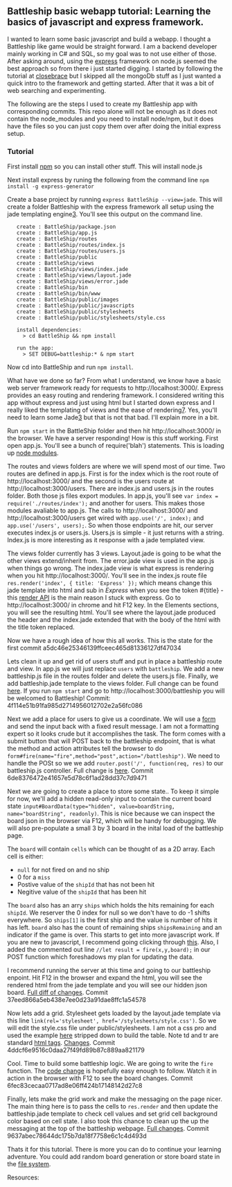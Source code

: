 ## Battleship basic webapp tutorial: Learning the basics of javascript and express framework.

I wanted to learn some basic javascript and build a webapp. I thought a Battleship like game would be straight forward. I am a backend developer mainly working in C# and SQL, so my goal was to not use either of those. After asking around, using the [express][6] framework on node.js seemed the best approach so from there i just started digging. I started by following the tutorial at [closebrace][1] but I skipped all the mongoDb stuff as I just wanted a quick intro to the framework and getting started. After that it was a bit of web searching and experimenting.

The following are the steps I used to create my Battleship app with corresponding commits. This repo alone will not be enough as it does not contain the node_modules and you need to install node/npm, but it does have the files so you can just copy them over after doing the initial express setup.

### Tutorial

First install [npm](https://www.npmjs.com/) so you can install other stuff. This will install node.js

Next install express by runing the following from the command line `npm install -g express-generator`

Create a base project by running `express BattleShip --view=jade`. This will create a folder Battleship with the express framework all setup using the jade templating engine[3]. You'll see this output on the command line.

```   create : BattleShip
   create : BattleShip/package.json
   create : BattleShip/app.js
   create : BattleShip/routes
   create : BattleShip/routes/index.js
   create : BattleShip/routes/users.js
   create : BattleShip/public
   create : BattleShip/views
   create : BattleShip/views/index.jade
   create : BattleShip/views/layout.jade
   create : BattleShip/views/error.jade
   create : BattleShip/bin
   create : BattleShip/bin/www
   create : BattleShip/public/images
   create : BattleShip/public/javascripts
   create : BattleShip/public/stylesheets
   create : BattleShip/public/stylesheets/style.css

   install dependencies:
     > cd BattleShip && npm install

   run the app:
     > SET DEBUG=battleship:* & npm start
```

Now cd into BattleShip and run `npm install`.

What have we done so far? From what I understand, we know have a basic web server framework ready for requests to http://localhost:3000/. Express provides an easy routing and rendering framework. I considered writing this app without express and just using html but I started down express and I really liked the templating of views and the ease of rendering[7]. Yes, you'll need to learn some Jade[3] but that is not that bad. I'll explain more in a bit.

Run `npm start` in the BattleShip folder and then hit http://localhost:3000/ in the browser. We have a server responding! How is this stuff working. First open app.js. You'll see a bunch of require('blah') statements. This is loading up [node modules][5].

The routes and views folders are where we will spend most of our time. Two routes are defined in app.js. First is for the index which is the root route of http://localhost:3000/ and the second is the users route at http://localhost:3000/users. There are index.js and users.js in the routes folder. Both those js files export modules. In app.js, you'll see `var index = require('./routes/index');` and another for users. This makes those modules avaliable to app.js. The calls to http://localhost:3000/ and http://localhost:3000/users get wired with `app.use('/', index);` and `app.use('/users', users);`. So when those endpoints are hit, our server executes index.js or users.js. Users.js is simple - it just returns with a string. Index.js is more interesting as it response with a jade templated view.

The views folder currently has 3 views. Layout.jade is going to be what the other views extend/inherit from. The error.jade view is used in the app.js when things go wrong. The index.jade view is what express is rendering when you hit http://localhost:3000/. You'll see in the index.js route file `res.render('index', { title: 'Express' });` which means change this jade template into html and sub in _Express_ when you see the token #{title} - this [render API][7] is the main reason I stuck with express. Go to http://localhost:3000/ in chrome and hit F12 key. In the Elements sections, you will see the resulting html. You'll see where the layout.jade produced the header and the index.jade extended that with the body of the html with the title token replaced.

Now we have a rough idea of how this all works. This is the state for the first commit a5dc46e25346139ffceec465d81336127df47034

Lets clean it up and get rid of users stuff and put in place a battleship route and view. In app.js we will just replace `users` with `battleship`. We add a new battleship.js file in the routes folder and delete the users.js file. Finally, we add battleship.jade template to the views folder. Full change can be found [here](https://github.com/WilAtMSFT/battleshipTest/commit/4f114e51b91fa985d2714956012702e2a56fc086). If you run `npm start` and go to http://localhost:3000/battleship you will be welcomed to Battleship! Commit: 4f114e51b91fa985d2714956012702e2a56fc086

Next we add a place for users to give us a coordinate. We will use a [form](https://www.w3schools.com/tags/tag_form.asp) and send the input back with a fixed result message. I am not a formatting expert so it looks crude but it accomplishes the task. The form comes with a submit button that will POST back to the battleship endpoint, that is what the method and action attributes tell the browser to do `form#fire(name="fire",method="post",action="/battleship")`. We need to handle the POSt so we we add `router.post('/', function(req, res)` to our battleship.js controller. Full change is [here](https://github.com/WilAtMSFT/battleshipTest/commit/6de8376472e41657e5d78c6f1ad28dd37c7d9471). Commit 6de8376472e41657e5d78c6f1ad28dd37c7d9471

Next we are going to create a place to store some state.. To keep it simple for now, we'll add a hidden read-only input to contain the current board state `input#BoardData(type="hidden", value=boardString, name="boardString", readonly)`. This is nice because we can inspect the board json in the browser via F12, which will be handy for debugging. We will also pre-populate a small 3 by 3 board in the inital load of the battleship page. 

The `board` will contain `cells` which can be thought of as a 2D array. Each cell is either:
- `null` for not fired on and no ship
- 0 for a `miss`
- Postive value of the `shipId` that has not been hit
- Negitive value of the `shipId` that has been hit

The `board` also has an arry `ships` which holds the hits remaining for each `shipId`. We reserver the 0 index for null so we don't have to do -1 shifts everywhere. So `ships[1]` is the first ship and the value is number of hits it has left. `board` also has the count of remaining ships `shipsRemaining` and an indicator if the game is over. This starts to get into more javascript work. If you are new to javascript, I recommend going clicking through [this][2]. Also, I added the commented out line `//let result = fire(x,y,board);` in our POST function which foreshadows my plan for updating the data. 

I recommend running the server at this time and going to our battleship enpoint. Hit F12 in the browser and expand the html, you will see the rendered html from the jade template and you will see our hidden json board. [Full diff of changes](https://github.com/WilAtMSFT/battleshipTest/commit/37eed866a5eb438e7ee0d23a91dae8ffc1a54578). Commit 37eed866a5eb438e7ee0d23a91dae8ffc1a54578

Now lets add a grid. Stylesheet gets loaded by the layout.jade template via this line `link(rel='stylesheet', href='/stylesheets/style.css')`. So we will edit the style.css file under public/stylesheets. I am not a css pro and used the example [here][8] stripped down to build the table. Note td and tr are standard [html tags][4]. [Changes](https://github.com/WilAtMSFT/battleshipTest/commit/4ddcf6e9516c0daa27f49fd89b87c889aa821179). Commit 4ddcf6e9516c0daa27f49fd89b87c889aa821179

Cool. Time to build some battleship logic. We are going to write the `fire` function. The [code change](https://github.com/WilAtMSFT/battleshipTest/commit/6fec83cecaa0717ad8e06ff424b17148142d27c8) is hopefully easy enough to follow. Watch it in action in the browser with F12 to see the board changes. Commit 6fec83cecaa0717ad8e06ff424b17148142d27c8

Finally, lets make the grid work and make the messaging on the page nicer. The main thing here is to pass the cells to `res.render` and then update the battleship.jade template to check cell values and set grid cell background color based on cell state. I also took this chance to clean up the up the messaging at the top of the battleship webpage. [Full changes](https://github.com/WilAtMSFT/battleshipTest/commit/9637abec78644dc175b7da18f7758e6c1c4d493d). Commit 9637abec78644dc175b7da18f7758e6c1c4d493d

Thats it for this tutorial. There is more you can do to continue your learning adventure. You could add random board generation or store board state in the [file system](https://www.w3schools.com/nodejs/ref_fs.asp). 

Resources:

[1]: https://closebrace.com/tutorials/2017-03-02/the-dead-simple-step-by-step-guide-for-front-end-developers-to-getting-up-and-running-with-nodejs-express-and-mongodb

[2]: https://javascript.info/

[3]: https://scalate.github.io/scalate/documentation/jade-syntax.html

[4]: https://www.w3schools.com/tags/

[5]: https://www.w3schools.com/nodejs/default.asp

[6]: http://expressjs.com

[7]: http://expressjs.com/en/api.html#res.render

[8]: https://codepen.io/eddyerburgh/pen/RaBgxq
